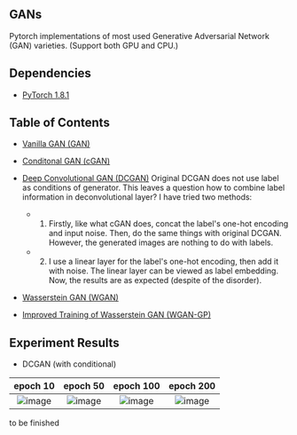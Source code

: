 ## GANs
Pytorch implementations of most used Generative Adversarial Network (GAN) varieties. (Support both GPU and CPU.)

## Dependencies
* [PyTorch 1.8.1](http://pytorch.org/)

## Table of Contents
* [Vanilla GAN (GAN)](https://arxiv.org/pdf/1406.2661.pdf)
* [Conditonal GAN (cGAN)](https://arxiv.org/pdf/1411.1784.pdf)
* [Deep Convolutional GAN (DCGAN)](https://arxiv.org/pdf/1511.06434.pdf)
    Original DCGAN does not use label as conditions of generator. This leaves a question how to combine label information in deconvolutional layer? I have tried two methods:

    - 1. Firstly, like what cGAN does, concat the label's one-hot encoding and input noise. Then, do the same things with original DCGAN. However, the generated images are nothing to do with labels.
    - 2. I use a linear layer for the label's one-hot encoding, then add it with noise. The linear layer can be viewed as label embedding. Now, the results are as expected (despite of the disorder).

* [Wasserstein GAN (WGAN)](https://arxiv.org/pdf/1701.07875.pdf)
* [Improved Training of Wasserstein GAN (WGAN-GP)](https://arxiv.org/pdf/1704.00028.pdf)

## Experiment Results

* DCGAN (with conditional)

| epoch 10 | epoch 50 | epoch 100 | epoch 200 | 
| :---:  | :---: | :---: | :---: | 
| ![image](https://github.com/NewZsh/PyTorch_GAN/blob/main/images/DCGAN_10.png) | ![image](https://github.com/NewZsh/PyTorch_GAN/blob/main/images/DCGAN_50.png) | ![image](https://github.com/NewZsh/PyTorch_GAN/blob/main/images/DCGAN_100.png) | ![image](https://github.com/NewZsh/PyTorch_GAN/blob/main/images/DCGAN_200.png) |

to be finished